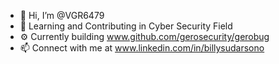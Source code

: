 - 👋 Hi, I’m @VGR6479
- 👀 Learning and Contributing in Cyber Security Field
- ⚙️ Currently building www.github.com/gerosecurity/gerobug
- 📫 Connect with me at www.linkedin.com/in/billysudarsono
